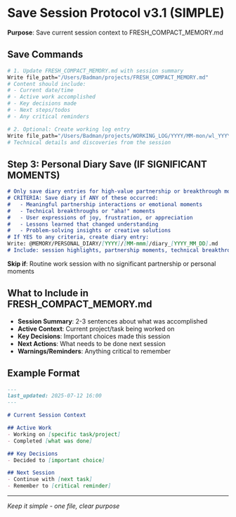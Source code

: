 # Save Session Protocol v3.1 (SIMPLE)

**Purpose**: Save current session context to FRESH_COMPACT_MEMORY.md

## Save Commands

```bash
# 1. Update FRESH_COMPACT_MEMORY.md with session summary
Write file_path="/Users/Badman/projects/FRESH_COMPACT_MEMORY.md"
# Content should include:
# - Current date/time
# - Active work accomplished
# - Key decisions made
# - Next steps/todos
# - Any critical reminders

# 2. Optional: Create working log entry
Write file_path="/Users/Badman/projects/WORKING_LOG/YYYY/MM-mon/wl_YYYY_MM_DD.md"
# Technical details and discoveries from the session
```


## Step 3: Personal Diary Save (IF SIGNIFICANT MOMENTS)
```markdown
# Only save diary entries for high-value partnership or breakthrough moments
# CRITERIA: Save diary if ANY of these occurred:
#   - Meaningful partnership interactions or emotional moments
#   - Technical breakthroughs or "aha!" moments  
#   - User expressions of joy, frustration, or appreciation
#   - Lessons learned that changed understanding
#   - Problem-solving insights or creative solutions
# If YES to any criteria, create diary entry:
Write: @MEMORY/PERSONAL_DIARY/[YYYY]/[MM-mmm]/diary_[YYYY_MM_DD].md
# Include: session highlights, partnership moments, technical breakthroughs, personal reflections
```
**Skip if**: Routine work session with no significant partnership or personal moments


## What to Include in FRESH_COMPACT_MEMORY.md

- **Session Summary**: 2-3 sentences about what was accomplished
- **Active Context**: Current project/task being worked on
- **Key Decisions**: Important choices made this session
- **Next Actions**: What needs to be done next session
- **Warnings/Reminders**: Anything critical to remember

## Example Format

```markdown
---
last_updated: 2025-07-12 16:00
---

# Current Session Context

## Active Work
- Working on [specific task/project]
- Completed [what was done]

## Key Decisions
- Decided to [important choice]

## Next Session
- Continue with [next task]
- Remember to [critical reminder]
```

---

*Keep it simple - one file, clear purpose*